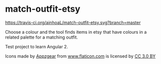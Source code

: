 # match-outfit-etsy

https://travis-ci.org/ainhoaL/match-outfit-etsy.svg?branch=master

Choose a colour and the tool finds items in etsy that have colours in a related palette for a matching outfit.

Test project to learn Angular 2.


Icons made by [Appzgear](http://www.flaticon.com/authors/appzgear) from www.flaticon.com is licensed by [CC 3.0 BY](http://creativecommons.org/licenses/by/3.0/ "Creative Commons BY 3.0")
